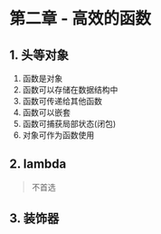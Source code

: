 # 第二章 - 高效的函数

## 1. 头等对象

1. 函数是对象
2. 函数可以存储在数据结构中
3. 函数可传递给其他函数
4. 函数可以嵌套
5. 函数可捕获局部状态(闭包)
6. 对象可作为函数使用

## 2. lambda

> 不首选

## 3. 装饰器

